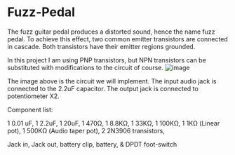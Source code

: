 # Fuzz-Pedal

The fuzz guitar pedal produces a distorted sound, hence the name fuzz pedal. To achieve this effect, two common emitter transistors are connected in cascade. Both transistors have their emitter regions grounded. 

In this project I am using PNP transistors, but NPN transistors can be substituted with modifications to the circuit of course.
![image](https://github.com/ammar3443/Fuzz-Pedal/assets/124750847/7b19b68a-85c5-4b4b-997f-30a442044553)

The image above is the circuit we will implement. The input audio jack is connected to the 2.2uF capacitor. The output jack is connected to potentiometer X2.

Component list:

1       0.01 uF,
1       2.2uF,
1       20uF,
1       470Ω,
1       8.8KΩ,
1       33KΩ,
1       100KΩ,
1       1KΩ (Linear pot),
1       500KΩ (Audio taper pot),
2       2N3906 transistors,

Jack in, Jack out, battery clip, battery, & DPDT foot-switch
